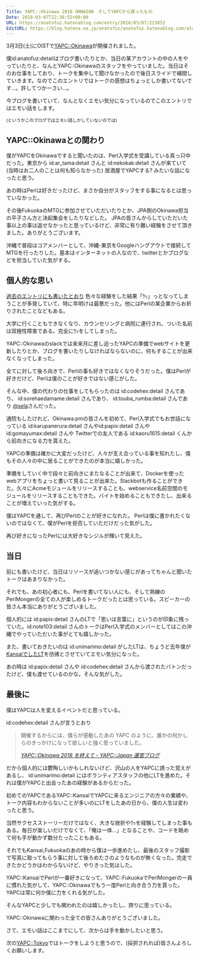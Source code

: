 ```yaml
---
Title: YAPC::Okinawa 2018 ONNASON　そしてYAPCから貰ったもの
Date: 2018-03-07T22:38:52+09:00
URL: https://anatofuz.hatenablog.com/entry/2018/03/07/223852
EditURL: https://blog.hatena.ne.jp/anatofuz/anatofuz.hatenablog.com/atom/entry/17391345971623029237
---
```


3月3日(土)にOISTで[YAPC::Okinawa](http://yapcjapan.org/2018okinawa/)が開催されました。

僕id:anatofuz:detailはブログ書いたりとか、当日の某アカウントの中の人をやっていたりと、なんとYAPC::Okinawaのスタッフをやっていました。当日はそのお仕事をしており、トークを集中して聞けなかったので後日スライドで補間していきます。なのでこのエントリではトークの感想はちょっとしか書いてないです…。許してつかーさい…。


今ブログを書いていて、なんとなくエモい気分になっているのでこのエントリではエモい話をします。

<small>(というかこのブログではエモい話しかしていないのでは)</small>

## YAPC::Okinawaとの関わり

僕がYAPCをOkinawaですると聞いたのは、Perl入学式を受講している真っ只中だった。東京から id:ar_tama:detail さんと id:nekokak:detail さんが来ていて(当時はお二人のことは何も知らなかった) 居酒屋でYAPCする? みたいな話になったと思う。

あの時はPerlは好きだったけど、まさか自分がスタッフをする事になるとは思っていなかった。

その後FukuokaのMTGに参加させていただいたりとか、JPA側のOkinawa担当の平子さん方と決起集会をしたりなどした。
JPAの皆さんからしていただいた事以上の事は返せなかったと思っているけど、非常に有り難い経験をさせて頂きました。ありがとうございます。

沖縄で普段はコアメンバーとして、沖縄-東京をGoogleハングアウトで接続してMTGを行ったりした。基本はインターネットの人なので、twitterとかブログなどを担当していた気がする。

## 個人的な思い

[過去のエントリにも書いたとおり](http://anatofuz.hatenablog.com/entry/perlentrance_advent2017) 色々な経験をした結果「ｳｯ」っとなってしまうことが多発していて、特に年明けは最悪だった。他にはPerlの某企業からお祈りされたことなどもある。


大学に行くこともできなくなり、カウンセリングと病院に連行され、ついた名前は双極性障害である。完全にｳｯをしてしまった。


YAPC::Okinawaのslackでは来来月に差し迫ったYAPCの準備でwebサイトを更新したりとか、ブログを書いたりしなければならないのに、何もすることが出来なくなってしまった。

全てに対して後ろ向きで、Perlの事も好きではなくなりそうだった。僕はPerlが好きだけど、Perlは僕のことが好きではない感じがした。

そんな中、僕の代わりの仕事をしてもらったのは id:codehex:detail さんであり、 id:sorehaedamame:detail さんであり、 id:touba_rumba:detail さんであり [@sela](https://twitter.com/perlackline)さんだった。

通院もしたけれど、Okinawa.pmの皆さんを初めて、Perl入学式でもお世話になっている id:karupanerura:detail さんやid:papix:detail さんや id:gomayumax:detail さんや Twitterでの友人である id:kaoru1615:detail くんから前向きになる力を貰えた。

YAPCの準備は確かに大変だったけど、人々が支え合っている事を知れたし、僕もその人々の中に居ることができたのが本当に嬉しかった。

準備をしていく中で段々と前向きにまたなることが出来て、Dockerを使ったwebアプリをちょっと書いて見ることが出来た。Slackbotも作ることができた。久々にAcmeモジュールをリリースすることも、webservice名前空間のモジュールをリリースすることもできた。バイトを始めることもできたし、出来ることが増えていった気がする。



僕はYAPCを通して、再びPerlのことが好きになれた。
Perlは僕に書かれたくないのではなくて、僕がPerlを拒否していただけだった気がした。

再び好きになったPerlには大好きなシジルが輝いて見えた。

## 当日

前にも書いたけど、当日はリソースが追いつかない感じがあってちゃんと聞いたトークはあまりなかった。

それでも、あの初心者にも、Perlを書いてない人にも、そして熟練のPerlMongerの全ての人が楽しめるトークだったとは思っている。スピーカーの皆さん本当にありがとうございました。

個人的には id:papix:detail さんのLTで「思いは言葉に」というのが印象に残っていた。id:note103:detail さんのトークはPerl入学式のメンバーとしてはこの沖縄でやっていただいた事がとても嬉しかった。

また、書いておきたいのは id:unimarimo:detail がしたLTは、ちょうど去年僕が[KansaiでしたLT](https://speakerdeck.com/anatofuz/chong-nawa-deperlniru-xue-sitafalsedeshi-ideltsitemita)を彷彿とさせていてエモい気分になった。

あの時は id:papix:detail さんや id:codehex:detail さんから渡されたバトンだったけど、僕も渡せているのかな。そんな気がした。


## 最後に

僕はYAPCは人を変えるイベントだと思っている。


id:codehex:detail さんが言うとおり


<blockquote cite="http://blog.yapcjapan.org/entry/2018/03/07/132718" data-uuid="17391345971623038734"><p>開催するからには、僕らが感動したあの YAPC のように、誰かの何かしらのきっかけになって欲しいと強く思っていました。</p><cite><a href="http://blog.yapcjapan.org/entry/2018/03/07/132718">YAPC::Okinawa 2018 を終えて - YAPC::Japan 運営ブログ</a></cite></blockquote>

だから個人的には鬱陶しいかもしれないけど、沢山の人をYAPCに誘った覚えがあるし、 id:unimarimo:detail にはボランティアスタッフの他にLTを進めた。それは僕がYAPCと出会ったあの経験があるからだった。


初めてのYAPCであるYAPC::KansaiでYAPCに来るエンジニアの方々の業績や、トーク内容もわからないことが多いのにLTをしたあの日から、僕の人生は変わったと思う。

当然サクセスストーリーだけではなく、大きな挫折やｳｯを経験してしまった事もある。毎日が楽しいだけでなくて、「俺は一体…」となることや、コードを眺めて何も手が動かず数分たったこともある。

それでもKansai,Fukuokaのあの時から僕は一歩進めたし、最後のスタッフ撮影で写真に取ってもらう事に対して後ろめたさのようなものが無くなった。完走できたかどうかはわからないけど、やりきった気はした。

YAPC::KansaiでPerlが一番好きになって、YAPC::FukuokaでPerlMongerの一員に慣れた気がして、YAPC::Okinawaでもう一度Perlと向き合う力を貰った。YAPCは常に何か僕に力をくれる気がした。

そんなYAPCと少しでも関われたのは嬉しかったし、誇りに思っている。

YAPC::Okinawaに関わった全ての皆さんありがとうございました。


さて、エモい話はここまでにして、次からは手を動かしたいと思う。

次の[YAPC::Tokyo](http://yapcjapan.org/2018tokyo/)ではトークをしようと思うので、(採択されれば)皆さんよろしくお願いします。

